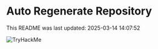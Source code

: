 # Auto Regenerate Repository

This README was last updated: 2025-03-14 14:07:52

 ![TryHackMe](https://tryhackme.com/badge/533634)